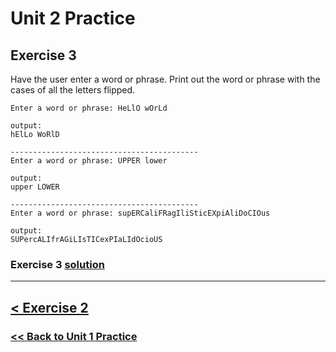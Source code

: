 # Unit 2 Practice

## **Exercise 3**

Have the user enter a word or phrase. Print out the word or phrase with the cases of all the letters flipped.

    Enter a word or phrase: HeLlO wOrLd

    output:
    hElLo WoRlD

    ------------------------------------------
    Enter a word or phrase: UPPER lower
      
    output: 
    upper LOWER

    ------------------------------------------
    Enter a word or phrase: supERCaliFRagIliSticEXpiAliDoCIOus
      
    output: 
    SUPercALIfrAGiLIsTICexPIaLIdOcioUS

### Exercise 3 [solution](solutions/exercise_3_solution.md)

---

## [< Exercise 2](exercise_2.md)

### [<< Back to Unit 1 Practice](/practice/unit_1/)